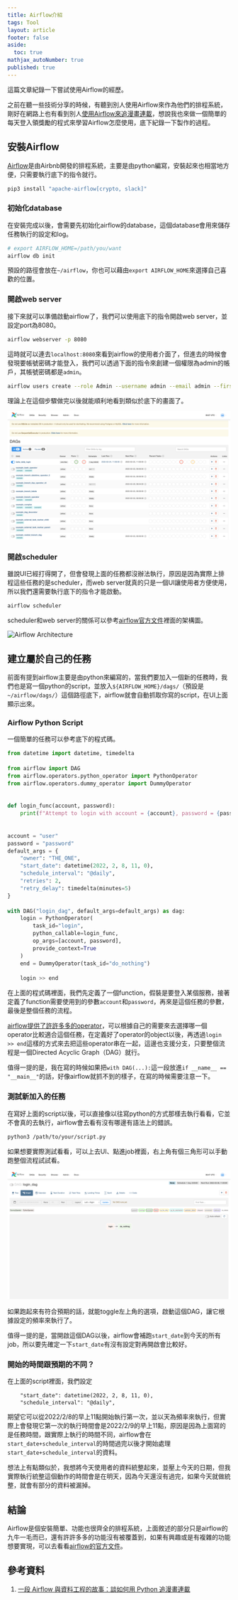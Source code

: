 ```yaml
---
title: Airflow介紹
tags: Tool
layout: article
footer: false
aside:
  toc: true
mathjax_autoNumber: true
published: true
---
```


這篇文章紀錄一下嘗試使用Airflow的經歷。

<!--more-->

之前在聽一些技術分享的時候，有聽到別人使用Airflow來作為他們的排程系統，剛好在網路上也有看到別人[使用Airflow來追漫畫連載](https://leemeng.tw/a-story-about-airflow-and-data-engineering-using-how-to-use-python-to-catch-up-with-latest-comics-as-an-example.html)，想說我也來做一個簡單的每天登入領獎勵的程式來學習Airflow怎麼使用，底下紀錄一下製作的過程。

## 安裝Airflow

[Airflow](https://airflow.apache.org/)是由Airbnb開發的排程系統，主要是由python編寫，安裝起來也相當地方便，只需要執行底下的指令就行。

```bash
pip3 install "apache-airflow[crypto, slack]"
```

### 初始化database

在安裝完成以後，會需要先初始化airflow的database，這個database會用來儲存任務執行的設定和log。

```bash
# export AIRFLOW_HOME=/path/you/want
airflow db init
```

預設的路徑會放在`~/airflow`，你也可以藉由`export AIRFLOW_HOME`來選擇自己喜歡的位置。

### 開啟web server

接下來就可以準備啟動airflow了，我們可以使用底下的指令開啟web server，並設定port為8080。

```bash
airflow webserver -p 8080
```

這時就可以連去`localhost:8080`來看到airflow的使用者介面了，但進去的時候會發現要帳號密碼才能登入，我們可以透過下面的指令來創建一個權限為admin的帳戶，其帳號密碼都是`admin`。

```bash
airflow users create --role Admin --username admin --email admin --firstname admin --lastname admin --password admin
```

理論上在這個步驟做完以後就能順利地看到類似於底下的畫面了。

![Airflow UI](./airflow_ui.png)

### 開啟scheduler

雖說UI已經打得開了，但會發現上面的任務都沒辦法執行，原因是因為實際上排程這些任務的是scheduler，而web server就真的只是一個UI讓使用者方便使用，所以我們還需要執行底下的指令才能啟動。

```bash
airflow scheduler
```

scheduler和web server的關係可以參考[airflow官方文件](https://airflow.apache.org/docs/apache-airflow/stable/concepts/overview.html)裡面的架構圖。

![Airflow Architecture](https://airflow.apache.org/docs/apache-airflow/stable/_images/arch-diag-basic.png)

## 建立屬於自己的任務

前面有提到airflow主要是由python來編寫的，當我們要加入一個新的任務時，我們也是寫一個python的script，並放入`${AIRFLOW_HOME}/dags/`（預設是`~/airflow/dags/`）這個路徑底下，airflow就會自動抓取你寫的script，在UI上面顯示出來。

### Airflow Python Script

一個簡單的任務可以參考底下的程式碼。

```python
from datetime import datetime, timedelta

from airflow import DAG
from airflow.operators.python_operator import PythonOperator
from airflow.operators.dummy_operator import DummyOperator


def login_func(account, password):
    print(f"Attempt to login with account = {account}, password = {password}")


account = "user"
password = "password"
default_args = {
    "owner": "THE_ONE",
    "start_date": datetime(2022, 2, 8, 11, 0),
    "schedule_interval": "@daily",
    "retries": 2,
    "retry_delay": timedelta(minutes=5)
}

with DAG("login_dag", default_args=default_args) as dag:
    login = PythonOperator(
        task_id="login",
        python_callable=login_func,
        op_args=[account, password],
        provide_context=True
    )
    end = DummyOperator(task_id="do_nothing")

    login >> end
```

在上面的程式碼裡面，我們先定義了一個function，假裝是要登入某個服務，接著定義了function需要使用到的參數`account`和`password`，再來是這個任務的參數，最後是整個任務的流程。

[airflow提供了許許多多的operator](https://airflow.apache.org/docs/apache-airflow/stable/concepts/operators.html)，可以根據自己的需要來去選擇哪一個operator比較適合這個任務，在定義好了operator的object以後，再透過`login >> end`這樣的方式來去把這些operator串在一起，這邊也支援分支，只要整個流程是一個Directed Acyclic Graph（DAG）就行。

值得一提的是，我在寫的時候如果把`with DAG(...):`這一段放進`if __name__ == "__main__"`的話，好像airflow就抓不到的樣子，在寫的時候需要注意一下。

### 測試新加入的任務

在寫好上面的script以後，可以直接像以往寫python的方式那樣去執行看看，它並不會真的去執行，airflow會去看有沒有哪邊有語法上的錯誤。

```bash
python3 /path/to/your/script.py
```

如果想要實際測試看看，可以上去UI、點進job裡面，右上角有個三角形可以手動跑整個流程試試看。

![Airflow Job Page](./airflow_job.png)

如果跑起來有符合預期的話，就能toggle左上角的選項，啟動這個DAG，讓它根據設定的頻率來執行了。

值得一提的是，當開啟這個DAG以後，airflow會補跑`start_date`到今天的所有job，所以要先確定一下`start_date`有沒有設定對再開啟會比較好。

### 開始的時間跟預期的不同？

在上面的script裡面，我們設定

```python3
    "start_date": datetime(2022, 2, 8, 11, 0),
    "schedule_interval": "@daily",
```

期望它可以從2022/2/8的早上11點開始執行第一次，並以天為頻率來執行，但實際上會發現它第一次的執行時間會是2022/2/9的早上11點，原因是因為上面寫的是任務時間，跟實際上執行的時間不同，airflow會在`start_date+schedule_interval`的時間過完以後才開始處理`start_date+schedule_interval`的資料。

想法上有點類似於，我想將今天使用者的資料統整起來，並壓上今天的日期，但我實際執行統整這個動作的時間會是在明天，因為今天還沒有過完，如果今天就做統整，就會有部分的資料被漏掉。

## 結論

Airflow是個安裝簡單、功能也很齊全的排程系統，上面敘述的部分只是airflow的九牛一毛而已，還有許許多多的功能沒有被覆蓋到，如果有興趣或是有複雜的功能想要實現，可以去看看[airflow的官方文件](https://airflow.apache.org/docs/apache-airflow/stable/index.html)。

## 參考資料

1. [一段 Airflow 與資料工程的故事：談如何用 Python 追漫畫連載](https://leemeng.tw/a-story-about-airflow-and-data-engineering-using-how-to-use-python-to-catch-up-with-latest-comics-as-an-example.html)
